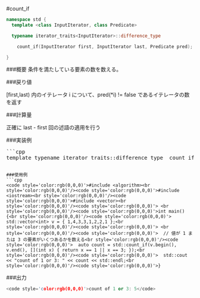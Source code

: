 #count_if

```cpp
namespace std {
  template <class InputIterator, class Predicate>

  typename iterator_traits<InputIterator>::difference_type

    count_if(InputIterator first, InputIterator last, Predicate pred);

}
```

###概要
条件を満たしている要素の数を数える。

###戻り値

[first,last) 内のイテレータ i について、pred(*i) != false であるイテレータの数を返す

###計算量

正確に last - first 回の述語の適用を行う

###実装例

<pre>```cpp
template <class InputIterator, class Predicate>typename iterator_traits<InputIterator>::difference_type  count_if(InputIterator first, InputIterator last, Predicate pred) {  typename iterator_traits<InputIterator>::difference_type ret = 0;  for ( ; first != last; ++first)    if (pred(*first)) ret++;  return ret;}
</pre>
```

###使用例
```cpp
<code style='color:rgb(0,0,0)'>#include <algorithm><br style='color:rgb(0,0,0)'/><code style='color:rgb(0,0,0)'>#include <iostream><br style='color:rgb(0,0,0)'/><code style='color:rgb(0,0,0)'>#include <vector><br style='color:rgb(0,0,0)'/><code style='color:rgb(0,0,0)'> <br style='color:rgb(0,0,0)'/><code style='color:rgb(0,0,0)'>int main() {<br style='color:rgb(0,0,0)'/><code style='color:rgb(0,0,0)'>  std::vector<int> v = { 1,4,3,3,1,2,2,1 };<br style='color:rgb(0,0,0)'/><code style='color:rgb(0,0,0)'> <br style='color:rgb(0,0,0)'/><code style='color:rgb(0,0,0)'>  // 値が 1 または 3 の要素がいくつあるかを数える<br style='color:rgb(0,0,0)'/><code style='color:rgb(0,0,0)'>  auto count = std::count_if(v.begin(), v.end(), [](int x) { return x == 1 || x == 3; });<br style='color:rgb(0,0,0)'/><code style='color:rgb(0,0,0)'>  std::cout << "count of 1 or 3: " << count << std::endl;<br style='color:rgb(0,0,0)'/><code style='color:rgb(0,0,0)'>}
```

###出力
```cpp
<code style='color:rgb(0,0,0)'>count of 1 or 3: 5</code>
